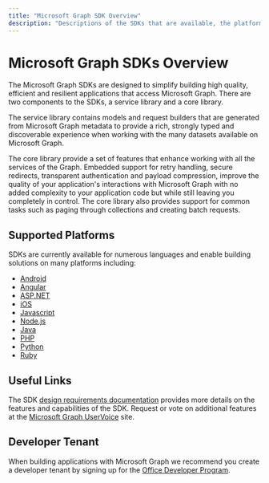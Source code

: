 ```yaml
---
title: "Microsoft Graph SDK Overview"
description: "Descriptions of the SDKs that are available, the platforms they support, and the value they provide to developers."
---
```


# Microsoft Graph SDKs Overview

The Microsoft Graph SDKs are designed to simplify building high quality, efficient and resilient applications that access Microsoft Graph. There are two components to the SDKs, a service library and a core library.  

The service library contains models and request builders that are generated from Microsoft Graph metadata to provide a rich, strongly typed and discoverable experience when working with the many datasets available on Microsoft Graph.

The core library provide a set of features that enhance working with all the services of the Graph.  Embedded support for retry handling, secure redirects, transparent authentication and payload compression, improve the quality of your application's interactions with Microsoft Graph with no added complexity to your application code but while still leaving you completely in control.  The core library also provides support for common tasks such as paging through collections and creating batch requests.

## Supported Platforms

SDKs are currently available for numerous languages and enable building solutions on many platforms including:

- [Android](https://developer.microsoft.com/en-us/graph/get-started/android)
- [Angular](https://developer.microsoft.com/en-us/graph/get-started/angular)
- [ASP.NET](https://developer.microsoft.com/en-us/graph/get-started/asp.net)
- [iOS](https://developer.microsoft.com/en-us/graph/get-started/ios)
- [Javascript](https://developer.microsoft.com/en-us/graph/get-started/javascript)
- [Node.js](https://developer.microsoft.com/en-us/graph/get-started/node.js)
- [Java](https://developer.microsoft.com/en-us/graph/get-started/java)
- [PHP](https://developer.microsoft.com/en-us/graph/get-started/php)
- [Python](https://developer.microsoft.com/en-us/graph/get-started/python)
- [Ruby](https://developer.microsoft.com/en-us/graph/get-started/ruby)
 
## Useful Links

The SDK [design requirements documentation](https://github.com/microsoftgraph/msgraph-sdk-design) provides more details on the features and capabilities of the SDK. Request or vote on additional features at the [Microsoft Graph UserVoice](https://microsoftgraph.uservoice.com) site.

## Developer Tenant

When building applications with Microsoft Graph we recommend you create a developer tenant by signing up for the [Office Developer Program](https://developer.microsoft.com/en-us/office/dev-program).

